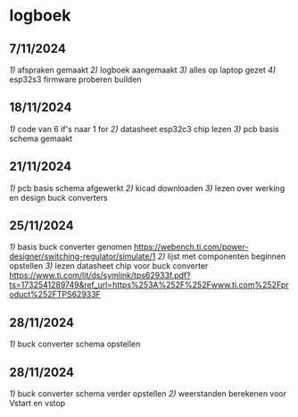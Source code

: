 # logboek

## 7/11/2024 

*1)* afspraken gemaakt *2)* logboek aangemaakt *3)* alles op laptop gezet *4)* esp32s3 firmware proberen builden

## 18/11/2024 

*1)* code van 6 if's naar 1 for *2)* datasheet esp32c3 chip lezen *3)* pcb basis schema gemaakt 

## 21/11/2024 

*1)* pcb basis schema afgewerkt *2)* kicad downloaden *3)* lezen over werking en design buck converters

## 25/11/2024 

*1)* basis buck converter genomen https://webench.ti.com/power-designer/switching-regulator/simulate/1 *2)* lijst met componenten beginnen opstellen *3)* lezen datasheet chip voor buck converter https://www.ti.com/lit/ds/symlink/tps62933f.pdf?ts=1732541289749&ref_url=https%253A%252F%252Fwww.ti.com%252Fproduct%252FTPS62933F 

## 28/11/2024 

*1)* buck converter schema opstellen

## 28/11/2024 

*1)* buck converter schema verder opstellen *2)* weerstanden berekenen voor Vstart en vstop

